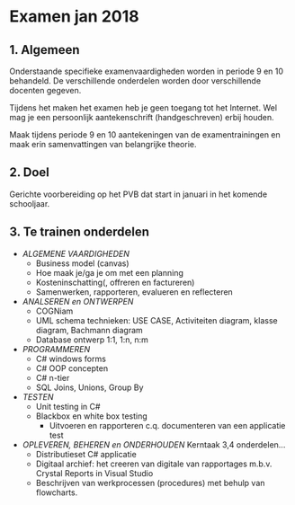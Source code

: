 # Examen jan 2018

## 1. Algemeen

Onderstaande specifieke examenvaardigheden worden in periode 9 en 10 behandeld. 
De verschillende onderdelen worden door verschillende docenten gegeven. 

Tijdens het maken het examen heb je geen toegang tot het Internet. Wel mag je een persoonlijk aantekenschrift (handgeschreven)
erbij houden. 

Maak tijdens periode 9 en 10 aantekeningen van de examentrainingen en maak erin samenvattingen van belangrijke theorie.

## 2. Doel

Gerichte voorbereiding op het PVB dat start in januari in het komende schooljaar.

## 3. Te trainen onderdelen

- _ALGEMENE VAARDIGHEDEN_
    - Business model (canvas)
    - Hoe maak je/ga je om met een planning
    - Kosteninschatting(, offreren en factureren)
    - Samenwerken, rapporteren, evalueren en reflecteren 
- _ANALSEREN en ONTWERPEN_
    - COGNiam
    - UML schema technieken: USE CASE, Activiteiten diagram, klasse diagram, Bachmann diagram
    - Database ontwerp 1:1, 1:n, n:m
- _PROGRAMMEREN_ 
    - C# windows forms
    - C# OOP concepten
    - C# n-tier
    - SQL Joins, Unions, Group By
- _TESTEN_ 
    - Unit testing in C#
    - Blackbox en white box testing 
        - Uitvoeren en rapporteren c.q. documenteren van een applicatie test
- _OPLEVEREN, BEHEREN en ONDERHOUDEN_ Kerntaak 3,4 onderdelen...
    - Distributieset C# applicatie
    - Digitaal archief: het creeren van digitale van rapportages m.b.v. Crystal Reports in Visual Studio
    - Beschrijven van werkprocessen (procedures) met behulp van flowcharts.

